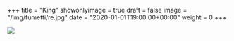 +++
title = "King"
showonlyimage = true
draft = false
image = "/img/fumetti/re.jpg"
date = "2020-01-01T19:00:00+00:00"
weight = 0
+++
<!--more-->
![](/img/fumetti/re.jpg)
